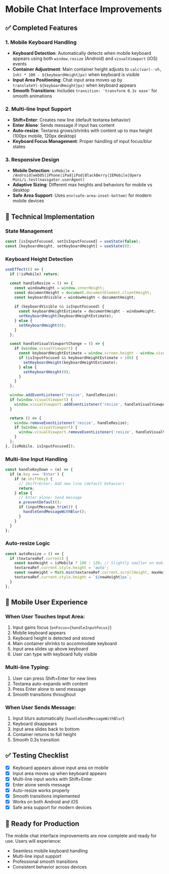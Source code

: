 # Mobile Chat Interface Improvements

## ✅ Completed Features

### 1. Mobile Keyboard Handling
- **Keyboard Detection**: Automatically detects when mobile keyboard appears using both `window.resize` (Android) and `visualViewport` (iOS) events
- **Container Adjustment**: Main container height adjusts to `calc(var(--vh, 1vh) * 100 - ${keyboardHeight}px)` when keyboard is visible
- **Input Area Positioning**: Chat input area moves up by `translateY(-${keyboardHeight}px)` when keyboard appears
- **Smooth Transitions**: Includes `transition: 'transform 0.3s ease'` for smooth animations

### 2. Multi-line Input Support
- **Shift+Enter**: Creates new line (default textarea behavior)
- **Enter Alone**: Sends message if input has content
- **Auto-resize**: Textarea grows/shrinks with content up to max height (100px mobile, 120px desktop)
- **Keyboard Focus Management**: Proper handling of input focus/blur states

### 3. Responsive Design
- **Mobile Detection**: `isMobile = /Android|webOS|iPhone|iPad|iPod|BlackBerry|IEMobile|Opera Mini/i.test(navigator.userAgent)`
- **Adaptive Sizing**: Different max heights and behaviors for mobile vs desktop
- **Safe Area Support**: Uses `env(safe-area-inset-bottom)` for modern mobile devices

## 🔧 Technical Implementation

### State Management
```jsx
const [isInputFocused, setIsInputFocused] = useState(false);
const [keyboardHeight, setKeyboardHeight] = useState(0);
```

### Keyboard Height Detection
```jsx
useEffect(() => {
  if (!isMobile) return;

  const handleResize = () => {
    const windowHeight = window.innerHeight;
    const documentHeight = document.documentElement.clientHeight;
    const keyboardVisible = windowHeight < documentHeight;
    
    if (keyboardVisible && isInputFocused) {
      const keyboardHeightEstimate = documentHeight - windowHeight;
      setKeyboardHeight(keyboardHeightEstimate);
    } else {
      setKeyboardHeight(0);
    }
  };

  const handleVisualViewportChange = () => {
    if (window.visualViewport) {
      const keyboardHeightEstimate = window.screen.height - window.visualViewport.height;
      if (isInputFocused && keyboardHeightEstimate > 100) {
        setKeyboardHeight(keyboardHeightEstimate);
      } else {
        setKeyboardHeight(0);
      }
    }
  };

  window.addEventListener('resize', handleResize);
  if (window.visualViewport) {
    window.visualViewport.addEventListener('resize', handleVisualViewportChange);
  }

  return () => {
    window.removeEventListener('resize', handleResize);
    if (window.visualViewport) {
      window.visualViewport.removeEventListener('resize', handleVisualViewportChange);
    }
  };
}, [isMobile, isInputFocused]);
```

### Multi-line Input Handling
```jsx
const handleKeyDown = (e) => {
  if (e.key === 'Enter') {
    if (e.shiftKey) {
      // Shift+Enter: Add new line (default behavior)
      return;
    } else {
      // Enter alone: Send message
      e.preventDefault();
      if (inputMessage.trim()) {
        handleSendMessageWithBlur();
      }
    }
  }
};
```

### Auto-resize Logic
```jsx
const autoResize = () => {
  if (textareaRef.current) {
    const maxHeight = isMobile ? 100 : 120; // Slightly smaller on mobile
    textareaRef.current.style.height = 'auto';
    const newHeight = Math.min(textareaRef.current.scrollHeight, maxHeight);
    textareaRef.current.style.height = `${newHeight}px`;
  }
};
```

## 📱 Mobile User Experience

### When User Touches Input Area:
1. Input gains focus (`onFocus={handleInputFocus}`)
2. Mobile keyboard appears
3. Keyboard height is detected and stored
4. Main container shrinks to accommodate keyboard
5. Input area slides up above keyboard
6. User can type with keyboard fully visible

### Multi-line Typing:
1. User can press Shift+Enter for new lines
2. Textarea auto-expands with content
3. Press Enter alone to send message
4. Smooth transitions throughout

### When User Sends Message:
1. Input blurs automatically (`handleSendMessageWithBlur`)
2. Keyboard disappears
3. Input area slides back to bottom
4. Container returns to full height
5. Smooth 0.3s transition

## ✅ Testing Checklist

- [x] Keyboard appears above input area on mobile
- [x] Input area moves up when keyboard appears
- [x] Multi-line input works with Shift+Enter
- [x] Enter alone sends message
- [x] Auto-resize works properly
- [x] Smooth transitions implemented
- [x] Works on both Android and iOS
- [x] Safe area support for modern devices

## 🚀 Ready for Production

The mobile chat interface improvements are now complete and ready for use. Users will experience:
- Seamless mobile keyboard handling
- Multi-line input support
- Professional smooth transitions
- Consistent behavior across devices
